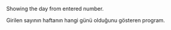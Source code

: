 Showing the day from entered number.

Girilen sayının haftanın hangi günü olduğunu gösteren program.
